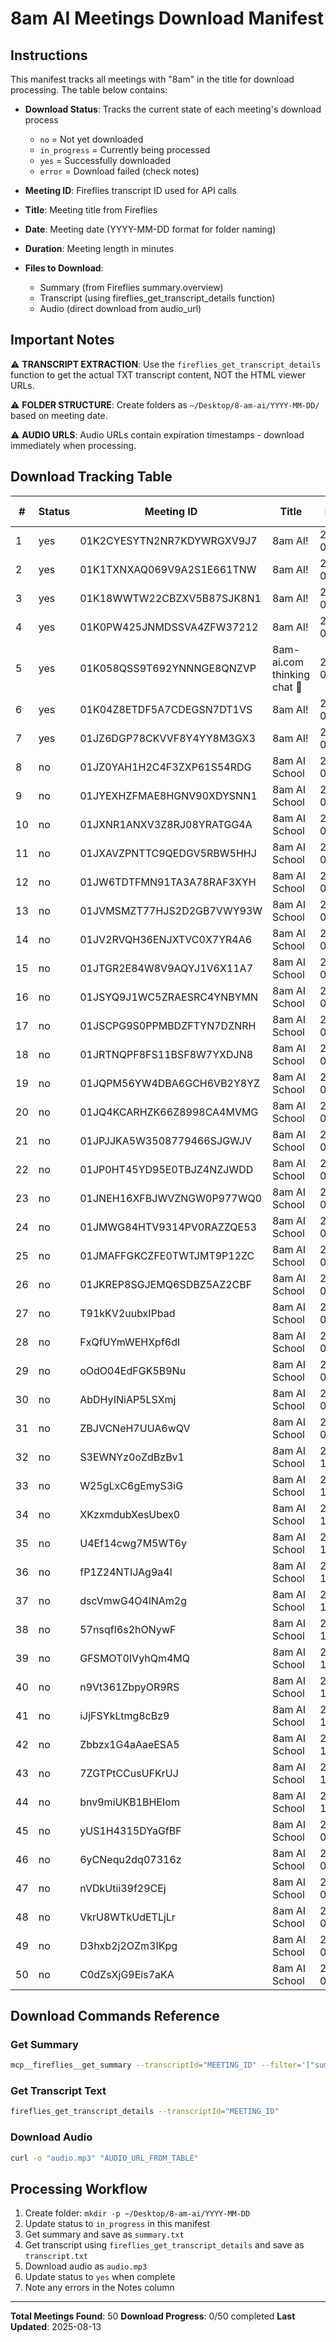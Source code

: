 # 8am AI Meetings Download Manifest

## Instructions

This manifest tracks all meetings with "8am" in the title for download processing. The table below contains:

- **Download Status**: Tracks the current state of each meeting's download process
  - `no` = Not yet downloaded
  - `in_progress` = Currently being processed  
  - `yes` = Successfully downloaded
  - `error` = Download failed (check notes)

- **Meeting ID**: Fireflies transcript ID used for API calls
- **Title**: Meeting title from Fireflies
- **Date**: Meeting date (YYYY-MM-DD format for folder naming)
- **Duration**: Meeting length in minutes
- **Files to Download**: 
  - Summary (from Fireflies summary.overview)
  - Transcript (using fireflies_get_transcript_details function)
  - Audio (direct download from audio_url)

## Important Notes

⚠️ **TRANSCRIPT EXTRACTION**: Use the `fireflies_get_transcript_details` function to get the actual TXT transcript content, NOT the HTML viewer URLs.

⚠️ **FOLDER STRUCTURE**: Create folders as `~/Desktop/8-am-ai/YYYY-MM-DD/` based on meeting date.

⚠️ **AUDIO URLS**: Audio URLs contain expiration timestamps - download immediately when processing.

## Download Tracking Table

| # | Status | Meeting ID | Title | Date | Duration | Folder Name | Notes |
|---|--------|------------|-------|------|----------|-------------|-------|
| 1 | yes | 01K2CYESYTN2NR7KDYWRGXV9J7 | 8am AI! | 2025-08-13 | 60.3 min | 2025-08-13 | Latest meeting |
| 2 | yes | 01K1TXNXAQ069V9A2S1E661TNW | 8am AI! | 2025-08-06 | 60.1 min | 2025-08-06 | - |
| 3 | yes | 01K18WWTW22CBZXV5B87SJK8N1 | 8am AI! | 2025-07-30 | 95.5 min | 2025-07-30 | Long meeting |
| 4 | yes | 01K0PW425JNMDSSVA4ZFW37212 | 8am AI! | 2025-07-23 | 62.3 min | 2025-07-23 | - |
| 5 | yes | 01K058QSS9T692YNNNGE8QNZVP | 8am-ai.com thinking chat 🤔 | 2025-07-18 | 51.2 min | 2025-07-18 | Different title format |
| 6 | yes | 01K04Z8ETDF5A7CDEGSN7DT1VS | 8am AI! | 2025-07-16 | 120.6 min | 2025-07-16 | Longest meeting |
| 7 | yes | 01JZ6DGP78CKVVF8Y4YY8M3GX3 | 8am AI! | 2025-07-09 | 50.3 min | 2025-07-09 | - |
| 8 | no | 01JZ0YAH1H2C4F3ZXP61S54RDG | 8am AI School | 2025-07-02 | 50.0 min | 2025-07-02 | School format |
| 9 | no | 01JYEXHZFMAE8HGNV90XDYSNN1 | 8am AI School | 2025-06-25 | 60.5 min | 2025-06-25 | School format |
| 10 | no | 01JXNR1ANXV3Z8RJ08YRATGG4A | 8am AI School | 2025-06-18 | 48.4 min | 2025-06-18 | School format |
| 11 | no | 01JXAVZPNTTC9QEDGV5RBW5HHJ | 8am AI School | 2025-06-11 | 62.1 min | 2025-06-11 | School format |
| 12 | no | 01JW6TDTFMN91TA3A78RAF3XYH | 8am AI School | 2025-05-28 | 10.8 min | 2025-05-28 | Short meeting |
| 13 | no | 01JVMSMZT77HJS2D2GB7VWY93W | 8am AI School | 2025-05-21 | 54.4 min | 2025-05-21 | School format |
| 14 | no | 01JV2RVQH36ENJXTVC0X7YR4A6 | 8am AI School | 2025-05-14 | 56.8 min | 2025-05-14 | School format |
| 15 | no | 01JTGR2E84W8V9AQYJ1V6X11A7 | 8am AI School | 2025-05-07 | 37.3 min | 2025-05-07 | School format |
| 16 | no | 01JSYQ9J1WC5ZRAESRC4YNBYMN | 8am AI School | 2025-04-30 | 60.7 min | 2025-04-30 | School format |
| 17 | no | 01JSCPG9S0PPMBDZFTYN7DZNRH | 8am AI School | 2025-04-23 | 65.8 min | 2025-04-23 | School format |
| 18 | no | 01JRTNQPF8FS11BSF8W7YXDJN8 | 8am AI School | 2025-04-16 | 50.3 min | 2025-04-16 | School format |
| 19 | no | 01JQPM56YW4DBA6GCH6VB2Y8YZ | 8am AI School | 2025-04-02 | 10.5 min | 2025-04-02 | Short meeting |
| 20 | no | 01JQ4KCARHZK66Z8998CA4MVMG | 8am AI School | 2025-03-26 | 71.2 min | 2025-03-26 | School format |
| 21 | no | 01JPJJKA5W3508779466SJGWJV | 8am AI School | 2025-03-19 | 63.0 min | 2025-03-19 | School format |
| 22 | no | 01JP0HT45YD95E0TBJZ4NZJWDD | 8am AI School | 2025-03-12 | 10.2 min | 2025-03-12 | Short meeting |
| 23 | no | 01JNEH16XFBJWVZNGW0P977WQ0 | 8am AI School | 2025-03-05 | 23.3 min | 2025-03-05 | Short meeting |
| 24 | no | 01JMWG84HTV9314PV0RAZZQE53 | 8am AI School | 2025-02-26 | 45.2 min | 2025-02-26 | School format |
| 25 | no | 01JMAFFGKCZFE0TWTJMT9P12ZC | 8am AI School | 2025-02-19 | 51.0 min | 2025-02-19 | School format |
| 26 | no | 01JKREP8SGJEMQ6SDBZ5AZ2CBF | 8am AI School | 2025-02-12 | 50.0 min | 2025-02-12 | School format |
| 27 | no | T91kKV2uubxIPbad | 8am AI School | 2025-02-05 | 59.0 min | 2025-02-05 | School format |
| 28 | no | FxQfUYmWEHXpf6dI | 8am AI School | 2025-01-29 | 79.0 min | 2025-01-29 | School format |
| 29 | no | oOdO04EdFGK5B9Nu | 8am AI School | 2025-01-22 | 47.0 min | 2025-01-22 | School format |
| 30 | no | AbDHyINiAP5LSXmj | 8am AI School | 2025-01-08 | 67.0 min | 2025-01-08 | School format |
| 31 | no | ZBJVCNeH7UUA6wQV | 8am AI School | 2025-01-01 | 10.0 min | 2025-01-01 | New Year meeting |
| 32 | no | S3EWNYz0oZdBzBv1 | 8am AI School | 2024-12-25 | 10.0 min | 2024-12-25 | Christmas meeting |
| 33 | no | W25gLxC6gEmyS3iG | 8am AI School | 2024-12-18 | 76.0 min | 2024-12-18 | School format |
| 34 | no | XKzxmdubXesUbex0 | 8am AI School | 2024-12-11 | 84.0 min | 2024-12-11 | School format |
| 35 | no | U4Ef14cwg7M5WT6y | 8am AI School | 2024-12-04 | 60.0 min | 2024-12-04 | School format |
| 36 | no | fP1Z24NTIJAg9a4l | 8am AI School | 2024-11-27 | 84.0 min | 2024-11-27 | School format |
| 37 | no | dscVmwG4O4lNAm2g | 8am AI School | 2024-11-20 | 64.0 min | 2024-11-20 | School format |
| 38 | no | 57nsqfI6s2hONywF | 8am AI School | 2024-11-13 | 77.0 min | 2024-11-13 | School format |
| 39 | no | GFSMOT0IVyhQm4MQ | 8am AI School | 2024-11-06 | 64.0 min | 2024-11-06 | School format |
| 40 | no | n9Vt361ZbpyOR9RS | 8am AI School | 2024-10-30 | 75.0 min | 2024-10-30 | School format |
| 41 | no | iJjFSYkLtmg8cBz9 | 8am AI School | 2024-10-23 | 84.0 min | 2024-10-23 | School format |
| 42 | no | Zbbzx1G4aAaeESA5 | 8am AI School | 2024-10-16 | 105.0 min | 2024-10-16 | Long meeting |
| 43 | no | 7ZGTPtCCusUFKrUJ | 8am AI School | 2024-10-09 | 57.0 min | 2024-10-09 | School format |
| 44 | no | bnv9miUKB1BHEIom | 8am AI School | 2024-10-02 | 89.0 min | 2024-10-02 | School format |
| 45 | no | yUS1H4315DYaGfBF | 8am AI School | 2024-09-25 | 79.0 min | 2024-09-25 | School format |
| 46 | no | 6yCNequ2dq07316z | 8am AI School | 2024-09-24 | 10.0 min | 2024-09-24 | Short meeting |
| 47 | no | nVDkUtii39f29CEj | 8am AI School | 2024-09-11 | 105.0 min | 2024-09-11 | Long meeting |
| 48 | no | VkrU8WTkUdETLjLr | 8am AI School | 2024-08-28 | 94.0 min | 2024-08-28 | School format |
| 49 | no | D3hxb2j2OZm3IKpg | 8am AI School | 2024-08-21 | 80.0 min | 2024-08-21 | School format |
| 50 | no | C0dZsXjG9Eis7aKA | 8am AI School | 2024-08-14 | 97.0 min | 2024-08-14 | School format |

## Download Commands Reference

### Get Summary
```bash
mcp__fireflies__get_summary --transcriptId="MEETING_ID" --filter='["summary { overview }"]'
```

### Get Transcript Text
```bash
fireflies_get_transcript_details --transcriptId="MEETING_ID"
```

### Download Audio
```bash
curl -o "audio.mp3" "AUDIO_URL_FROM_TABLE"
```

## Processing Workflow

1. Create folder: `mkdir -p ~/Desktop/8-am-ai/YYYY-MM-DD`
2. Update status to `in_progress` in this manifest
3. Get summary and save as `summary.txt`
4. Get transcript using `fireflies_get_transcript_details` and save as `transcript.txt`
5. Download audio as `audio.mp3`
6. Update status to `yes` when complete
7. Note any errors in the Notes column

---
**Total Meetings Found**: 50
**Download Progress**: 0/50 completed
**Last Updated**: 2025-08-13
